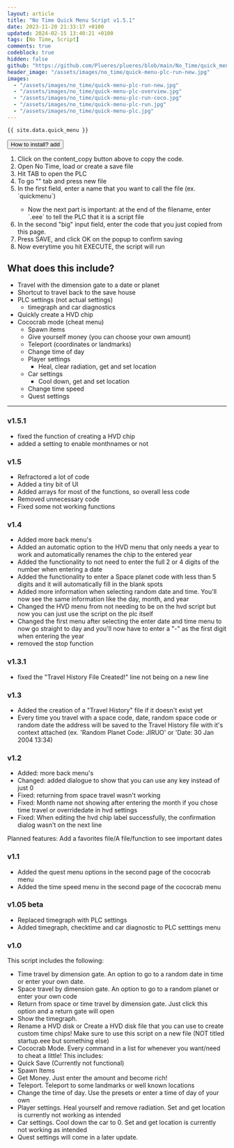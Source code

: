 ```yaml
---
layout: article
title: "No Time Quick Menu Script v1.5.1"
date: 2023-11-20 21:33:17 +0100
updated: 2024-02-15 13:40:21 +0100
tags: [No Time, Script]
comments: true
codeblock: true
hidden: false
github: "https://github.com/Plueres/plueres/blob/main/No_Time/quick_menu.ms"
header_image: "/assets/images/no_time/quick-menu-plc-run-new.jpg"
images: 
  - "/assets/images/no_time/quick-menu-plc-run-new.jpg"
  - "/assets/images/no_time/quick-menu-plc-overview.jpg"
  - "/assets/images/no_time/quick-menu-plc-run-coco.jpg"
  - "/assets/images/no_time/quick-menu-plc-run.jpg"
  - "/assets/images/no_time/quick-menu-plc.jpg"
---
```


```vb
{{ site.data.quick_menu }}
```

<button class="collapsible">
  How to install?
  <span class="material-symbols-rounded">add</span>
</button>
<div class="how-to-install">
  <ol>
    <li>Click on the <span class="material-symbols-rounded">content_copy</span> button above to copy the code.</li>
    <li>Open No Time, load or create a save file</li>
    <li>Hit TAB to open the PLC</li>
    <li>To go "" tab and press new file</li>
    <li>In the first field, enter a name that you want to call the file (ex. `quickmenu`) <br></li>
    <ul>
      <li>Now the next part is important: at the end of the filename, enter `.eee` to tell the PLC that it is a script
        file</li>
    </ul>
    <li>In the second "big" input field, enter the code that you just copied from this page.</li>
    <li>Press SAVE, and click OK on the popup to confirm saving</li>
    <li>Now everytime you hit EXECUTE, the script will run</li>
  </ol>
</div>

## What does this include?
- Travel with the dimension gate to a date or planet
- Shortcut to travel back to the save house
- PLC settings (not actual settings)
  - timegraph and car diagnostics
- Quickly create a HVD chip
- Cococrab mode (cheat menu)
  - Spawn items
  - Give yourself money (you can choose your own amount)
  - Teleport (coordinates or landmarks)
  - Change time of day
  - Player settings
    - Heal, clear radiation, get and set location
  - Car settings
    - Cool down, get and set location
  - Change time speed
  - Quest settings

---

### v1.5.1
- fixed the function of creating a HVD chip
- added a setting to enable monthnames or not

### v1.5

- Refractored a lot of code
- Added a tiny bit of UI
- Added arrays for most of the functions, so overall less code
- Removed unnecessary code
- Fixed some not working functions

### v1.4

- Added more back menu's
- Added an automatic option to the HVD menu that only needs a year to work and automatically renames the chip to the
entered year
- Added the functionality to not need to enter the full 2 or 4 digits of the number when entering a date
- Added the functionality to enter a Space planet code with less than 5 digits and it will automatically fill in the
blank spots
- Added more information when selecting random date and time. You'll now see the same information like the day, month,
and year
- Changed the HVD menu from not needing to be on the hvd script but now you can just use the script on the plc itself
- Changed the first menu after selecting the enter date and time menu to now go straight to day and you'll now have to
enter a "-" as the first digit when entering the year
- removed the stop function

### v1.3.1

- fixed the "Travel History File Created!" line not being on a new line

### v1.3

- Added the creation of a "Travel History" file if it doesn't exist yet
- Every time you travel with a space code, date, random space code or random date the address will be saved to the
Travel History file with it's context attached
(ex. 'Random Planet Code: JIRUO' or 'Date: 30 Jan 2004 13:34)

### v1.2

- Added: more back menu's
- Changed: added dialogue to show that you can use any key instead of just 0
- Fixed: returning from space travel wasn't working
- Fixed: Month name not showing after entering the month if you chose time travel or overridedate in hvd settings
- Fixed: When editing the hvd chip label successfully, the confirmation dialog wasn't on the next line

Planned features: Add a favorites file/A file/function to see important dates

### v1.1

- Added the quest menu options in the second page of the cococrab menu
- Added the time speed menu in the second page of the cococrab menu

### v1.05 beta

- Replaced timegraph with PLC settings
- Added timegraph, checktime and car diagnostic to PLC setttings menu

### v1.0

This script includes the following:

- Time travel by dimension gate. An option to go to a random date in time or enter your own date.
- Space travel by dimension gate. An option to go to a random planet or enter your own code
- Return from space or time travel by dimension gate. Just click this option and a return gate will open
- Show the timegraph.
- Rename a HVD disk or Create a HVD disk file that you can use to create custom time chips! Make sure to use this script
on a new file (NOT titled startup.eee but something else)
- Cococrab Mode. Every command in a list for whenever you want/need to cheat a little! This includes:
- Quick Save (Currently not functional)
- Spawn Items
- Get Money. Just enter the amount and become rich!
- Teleport. Teleport to some landmarks or well known locations
- Change the time of day. Use the presets or enter a time of day of your own
- Player settings. Heal yourself and remove radiation. Set and get location is currently not working as intended
- Car settings. Cool down the car to 0. Set and get location is currently not working as intended
- Quest settings will come in a later update.
